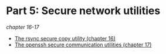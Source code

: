 # Part 5: Secure network utilities
*chapter 16-17*

* [The rsync secure copy utility (chapter 16)]()
* [The openssh secure communication utilities (chapter 17)]()
